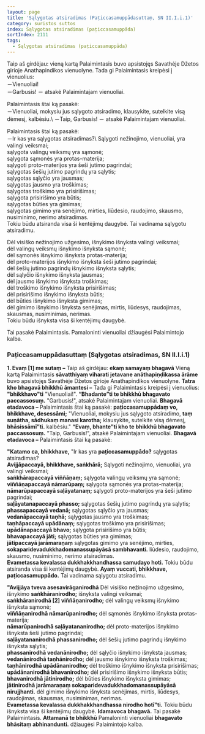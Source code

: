 ```yaml
---
layout: page
title: 'Sąlygotas atsiradimas (Paṭiccasamuppādasuttaṃ, SN II.I.i.1)'
category: suristos suttos
index: Sąlygotas atsiradimas (paṭiccasamuppāda)
sortIndex: 2111
tags:
  - Sąlygotas atsiradimas (paṭiccasamuppāda)
---
```

Taip aš girdėjau: vieną kartą Palaimintasis buvo apsistojęs Savathėje Džetos girioje Anathapindikos vienuolyne. Tada gi Palaimintasis kreipėsi į vienuolius:\
－Vienuoliai!\
－Garbusis! － atsakė Palaimintajam vienuoliai.

Palaimintasis štai ką pasakė:\
－Vienuoliai, mokysiu jus sąlygoto atsiradimo, klausykite, sutelkite visą dėmesį, kalbėsiu.\ 
－Taip, Garbusis! － atsakė Palaimintajam vienuoliai.

Palaimintasis štai ką pasakė:\
－Ir kas yra sąlygotas atsiradimas?\ 
Sąlygoti nežinojimo, vienuoliai, yra valingi veiksmai;\
sąlygota valingų veiksmų yra sąmonė;\
sąlygota sąmonės yra protas-materija;\
sąlygoti proto-materijos yra šeši jutimo pagrindai;\
sąlygotas šešių jutimo pagrindų yra sąlytis;\
sąlygotas sąlyčio yra jausmas;\
sąlygotas jausmo yra troškimas;\
sąlygotas troškimo yra prisirišimas;\
sąlygota prisirišimo yra būtis;\
sąlygotas būties yra gimimas;\
sąlygotas gimimo yra senėjimo, mirties, liūdesio, raudojimo, skausmo, nusiminimo, nerimo atsiradimas.\
Tokiu būdu atsiranda visa ši kentėjimų daugybė. Tai vadinama sąlygotu atsiradimu.

Dėl visiško nežinojimo užgesimo, išnykimo išnyksta valingi veiksmai;\
dėl valingų veiksmų išnykimo išnyksta sąmonė;\
dėl sąmonės išnykimo išnyksta protas-materija;\
dėl proto-materijos išnykimo išnyksta šeši jutimo pagrindai;\
dėl šešių jutimo pagrindų išnykimo išnyksta sąlytis;\
dėl sąlyčio išnykimo išnyksta jausmas;\
dėl jausmo išnykimo išnyksta troškimas;\
dėl troškimo išnykimo išnyksta prisirišimas;\
dėl prisirišimo išnykimo išnyksta būtis;\
dėl būties išnykimo išnyksta gimimas;\
dėl gimimo išnykimo išnyksta senėjimas, mirtis, liūdesys, raudojimas, skausmas, nusiminimas, nerimas.\
Tokiu būdu išnyksta visa ši kentėjimų daugybė. 

Tai pasakė Palaimintasis. Pamaloninti vienuoliai džiaugėsi Palaimintojo kalba.

### Paṭiccasamuppādasuttaṃ (Sąlygotas atsiradimas, SN II.I.i.1)

**1. Evaṃ \[1] me sutaṃ –** Taip aš girdėjau: **ekaṃ samayaṃ bhagavā** Vieną kartą Palaimintasis **sāvatthiyaṃ viharati jetavane anāthapiṇḍikassa ārāme** buvo apsistojęs Savathėje Džetos girioje Anathapindikos vienuolyne. **Tatra kho bhagavā bhikkhū āmantesi –** Tada gi Palaimintasis kreipėsi į vienuolius: **"bhikkhavo"ti** "Vienuoliai!". **“Bhadante”ti te bhikkhū bhagavato paccassosuṃ.** "Garbusis!", atsakė Palaimintajam vienuoliai. **Bhagavā etadavoca –** Palaimintasis štai ką pasakė: **paṭiccasamuppādaṃ vo, bhikkhave, desessāmi;** "Vienuoliai, mokysiu jus sąlygoto atsiradimo, **taṃ suṇātha, sādhukaṃ manasi karotha;** klausykite, sutelkite visą dėmesį, **bhāsissāmī”ti.** kalbėsiu." **“Evaṃ, bhante”ti kho te bhikkhū bhagavato paccassosuṃ.** "Taip, Garbusis!", atsakė Palaimintajam vienuoliai. **Bhagavā etadavoca –** Palaimintasis štai ką pasakė:

**"Katamo ca, bhikkhave,** "Ir kas yra **paṭiccasamuppādo?** sąlygotas atsiradimas?\
**Avijjāpaccayā, bhikkhave, saṅkhārā;** Sąlygoti nežinojimo, vienuoliai, yra valingi veiksmai;\
**saṅkhārapaccayā viññāṇaṃ;** sąlygota valingų veiksmų yra sąmonė;\
**viññāṇapaccayā nāmarūpaṃ;** sąlygota sąmonės yra protas-materija;\
**nāmarūpapaccayā saḷāyatanaṃ;** sąlygoti proto-materijos yra šeši jutimo pagrindai;\
**saḷāyatanapaccayā phasso;** sąlygotas šešių jutimo pagrindų yra sąlytis;\
**phassapaccayā vedanā;** sąlygotas sąlyčio yra jausmas;\
**vedanāpaccayā taṇhā;** sąlygotas jausmo yra troškimas;\
**taṇhāpaccayā upādānaṃ;** sąlygotas troškimo yra prisirišimas;\
**upādānapaccayā bhavo;** sąlygota prisirišimo yra būtis;\
**bhavapaccayā jāti;** sąlygotas būties yra gimimas;\
**jātipaccayā jarāmaraṇaṃ** sąlygotas gimimo yra senėjimo, mirties, **sokaparidevadukkhadomanassupāyāsā sambhavanti.** liūdesio, raudojimo, skausmo, nusiminimo, nerimo atsiradimas.\
**Evametassa kevalassa dukkhakkhandhassa samudayo hoti.** Tokiu būdu atsiranda visa ši kentėjimų daugybė. **Ayaṃ vuccati, bhikkhave, paṭiccasamuppādo.** Tai vadinama sąlygotu atsiradimu.

**"Avijjāya tveva asesavirāganirodhā** Dėl visiško nežinojimo užgesimo, išnykimo  **saṅkhāranirodho;** išnyksta valingi veiksmai;\
**saṅkhāranirodhā \[2] viññāṇanirodho;** dėl valingų veiksmų išnykimo išnyksta sąmonė;\
**viññāṇanirodhā nāmarūpanirodho;** dėl sąmonės išnykimo išnyksta protas-materija;\
**nāmarūpanirodhā saḷāyatananirodho;** dėl proto-materijos išnykimo išnyksta šeši jutimo pagrindai;\
**saḷāyatananirodhā phassanirodho;** dėl šešių jutimo pagrindų išnykimo išnyksta sąlytis;\
**phassanirodhā vedanānirodho;** dėl sąlyčio išnykimo išnyksta jausmas;\
**vedanānirodhā taṇhānirodho;** dėl jausmo išnykimo išnyksta troškimas;\
**taṇhānirodhā upādānanirodho;** dėl troškimo išnykimo išnyksta prisirišimas;\
**upādānanirodhā bhavanirodho;** dėl prisirišimo išnykimo išnyksta būtis;\
**bhavanirodhā jātinirodho;** dėl būties išnykimo išnyksta gimimas;\
**jātinirodhā jarāmaraṇaṃ sokaparidevadukkhadomanassupāyāsā nirujjhanti.** dėl gimimo išnykimo išnyksta senėjimas, mirtis, liūdesys, raudojimas, skausmas, nusiminimas, nerimas.\
**Evametassa kevalassa dukkhakkhandhassa nirodho hotī"ti.** Tokiu būdu išnyksta visa ši kentėjimų daugybė.   **Idamavoca bhagavā.** Tai pasakė Palaimintasis. **Attamanā te bhikkhū** Pamaloninti vienuoliai **bhagavato bhāsitaṃ abhinandunti.** džiaugėsi Palaimintojo kalba.
